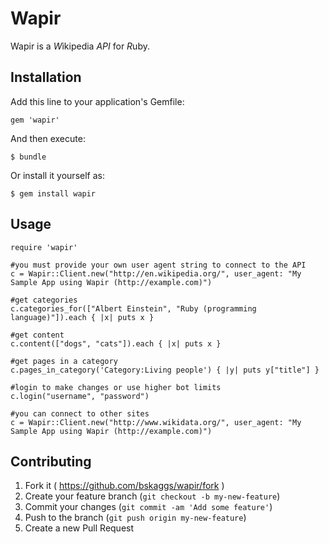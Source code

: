 # Wapir

Wapir is a *W*ikipedia *API* for *R*uby.

## Installation

Add this line to your application's Gemfile:

    gem 'wapir'

And then execute:

    $ bundle

Or install it yourself as:

    $ gem install wapir

## Usage

    require 'wapir'

    #you must provide your own user agent string to connect to the API
    c = Wapir::Client.new("http://en.wikipedia.org/", user_agent: "My Sample App using Wapir (http://example.com)")
    
    #get categories
    c.categories_for(["Albert Einstein", "Ruby (programming language)"]).each { |x| puts x }
    
    #get content
    c.content(["dogs", "cats"]).each { |x| puts x }
    
    #get pages in a category
    c.pages_in_category('Category:Living people') { |y| puts y["title"] }

    #login to make changes or use higher bot limits
    c.login("username", "password")

    #you can connect to other sites
    c = Wapir::Client.new("http://www.wikidata.org/", user_agent: "My Sample App using Wapir (http://example.com)")

## Contributing

1. Fork it ( https://github.com/bskaggs/wapir/fork )
2. Create your feature branch (`git checkout -b my-new-feature`)
3. Commit your changes (`git commit -am 'Add some feature'`)
4. Push to the branch (`git push origin my-new-feature`)
5. Create a new Pull Request
